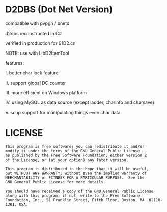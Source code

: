D2DBS (Dot Net Version)
===================================
compatible with pvpgn / bnetd

d2dbs reconstructed in C#

verified in production for 91D2.cn

NOTE: use with LibD2ItemTool

features:

I. better char lock feature

II. support global DC counter

III. more efficient on Windows platform

IV. using MySQL as data source (except ladder, charinfo and charsave)

V. soap support for manipulating things even char data

LICENSE
===================================
	This program is free software; you can redistribute it and/or
	modify it under the terms of the GNU General Public License
	as published by the Free Software Foundation; either version 2
	of the License, or (at your option) any later version.

	This program is distributed in the hope that it will be useful,
	but WITHOUT ANY WARRANTY; without even the implied warranty of
	MERCHANTABILITY or FITNESS FOR A PARTICULAR PURPOSE.  See the
	GNU General Public License for more details.

	You should have received a copy of the GNU General Public License
	along with this program; if not, write to the Free Software
	Foundation, Inc., 51 Franklin Street, Fifth Floor, Boston, MA  02110-1301, USA.
